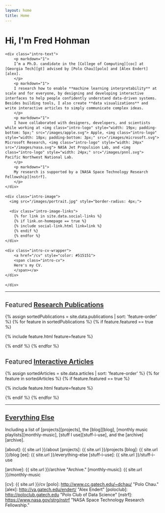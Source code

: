 ```yaml
---
layout: home
title: Home
---
```


<h1 class="intro-title">Hi, I'm Fred Hohman</h1>
<!-- *But you can call me Fred. Nice to meet you.* -->

<!-- {% include nav.html %} -->

<div class="intro">
	
	<div class="intro-text">
		<p markdown="1">
		I’m a Ph.D. candidate in the [College of Computing][coc] at [Georgia Tech][gt] advised by [Polo Chau][polo] and [Alex Endert][alex]. 
		</p>
		<p markdown="1">
		I research how to enable **machine learning interpretability** at scale and for everyone, by designing and developing interactive interfaces to help people confidently understand data-driven systems. Besides building tools, I also create **data visualizations** and write interactive articles to simply communicate complex ideas.
		</p>
		<p markdown="1">
		I have collaborated with designers, developers, and scientists while working at <img class="intro-logo" style="width: 19px; padding-bottom: 5px;" src="/images/apple.svg"> Apple, <img class="intro-logo" style="width: 18px; padding-bottom: 3px;" src="/images/microsoft.svg"> Microsoft Research, <img class="intro-logo" style="width: 24px" src="/images/nasa.svg"> NASA Jet Propulsion Lab, and <img class="intro-logo" style="width: 24px;" src="/images/pnnl.svg"> Pacific Northwest National Lab.
		</p>
		<p markdown="1">
		My research is supported by a [NASA Space Technology Research Fellowship][nstrf].
		</p>
	</div>

	<div class="intro-image">
	  <img src="/images/portrait.jpg" style="border-radius: 4px;">

	  <div class="intro-image-links">
		{% for link in site.data.social-links %}
		{% if link.on-homepage == true %}
		{% include social-link.html link=link %}
		{% endif %}
		{% endfor %}
	</div>
	
	<div class="intro-cv-wrapper">
		<a href="/cv" style="color: #515151">
		<span class="intro-cv">
		Here's my CV.
		</span></a>
	</div>
	
	</div>

</div>

<!-- <div style="padding-top:15px;"></div> -->

<hr style="margin-left: 0;">

<h2 class="feature-title"><span style="font-weight: 400">Featured</span> <a href="/cv#publications" style="color: #303030">Research Publications</a></h2>

<div class="cover-wrapper">
	<!-- <div class="cover-side">
		Featured <a href="/cv#publications" style="color: #303030"><strong>Research Publications</strong></a>
	</div> -->
{% assign sortedPublications = site.data.publications | sort: 'feature-order' %}
{% for feature in sortedPublications %}
{% if feature.featured == true %}

{% include feature.html feature=feature %}

{% endif %}
{% endfor %}
</div>	

<!-- <hr style="margin-left: 0;"> -->

<h2 class="feature-title"><span style="font-weight: 400">Featured</span> <a href="/cv#interactive-articles" style="color: #303030">Interactive Articles</a></h2>


<div class="cover-wrapper">
	<!-- <div class="cover-side">
		Featured <a href="/cv#interactive-articles" style="color: #303030"><strong>Interactive Articles</strong></a>
	</div> -->
{% assign sortedArticles = site.data.articles | sort: 'feature-order' %}
{% for feature in sortedArticles %}
{% if feature.featured == true %}

{% include feature.html feature=feature %}

{% endif %}
{% endfor %}
</div>

<hr style="margin-left: 0;">

<h2 class="everything-else" markdown="1"><a href="/everything-else" style="color: #303030">Everything Else</a></h2>
<p class="everything-else" markdown="1">
Including a list of [projects][projects], the [blog][blog], [monthly music playlists][monthly-music], [stuff I use][stuff-i-use], and the [archive][archive].
</p>

[about]: {{ site.url }}/about
[projects]: {{ site.url }}/projects
[blog]: {{ site.url }}/blog
[ee]: {{ site.url }}/everything-else
[stuff-i-use]: {{ site.url }}/stuff-i-use
<!-- [photos]: {{ site.url }}/photos -->
[archive]: {{ site.url }}/archive "Archive."
[monthly-music]: {{ site.url }}/monthly-music

[gt]: http://www.gatech.edu "Georgia Tech"
[cse]: http://cse.gatech.edu "Georgia Tech Computational Science and Engineering"
[coc]: http://www.cc.gatech.edu "Georgia Tech College of Computing"

[cv]: {{ site.url }}/cv
[polo]: http://www.cc.gatech.edu/~dchau/ "Polo Chau."
[alex]: http://va.gatech.edu/endert/ "Alex Endert"
[poloclub]: http://poloclub.gatech.edu "Polo Club of Data Science"
[nstrf]: https://www.nasa.gov/strg/nstrf "NASA Space Technology Research Fellowship."